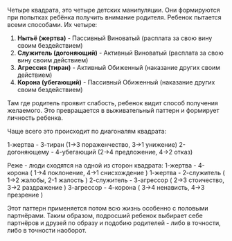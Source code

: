 Четыре квадрата, это четыре детских манипуляции. Они формируются при попытках ребёнка получить внимание родителя.
Ребенок пытается всеми способами. Их четыре:

1. **Нытьё (жертва)** - Пассивный Виноватый (расплата за свою вину своим бездействием)
2. **Служитель (догоняющий)** - Активный Виноватый (расплата за свою вину своим действием)
3. **Агрессия (тиран)** - Активный Обиженный (наказание других своим действием)
4. **Корона (убегающий)** - Пассивный Обиженный (наказание других своим бездействием)

Там где родитель проявит слабость, ребенок видит способ получения желаемого.
Это превращается в выживательный паттерн и формирует личность ребенка.

Чаще всего это происходит по диагоналям квадрата:

1-жертва - 3-тиран (1->3 пораженчество, 3->1 унижение)
2-догоняющему - 4-убегающий (2->4 предложение, 4->2 отказ)

Реже - люди сходятся на одной из сторон квадрата:
1-жертва - 4-корона ( 1->4 поклонение, 4->1 снисхождение )
1-жертва - 2-служитель ( 1->2 жалобы, 2-1 жалость )
2-служитель - 3-агрессор ( 2->3 стоичество, 3->2 раздражение )
3-агрессор - 4-корона ( 3->4 ненависть, 4->3 презрение )

Этот паттерн применяется потом всю жизнь особенно с половыми партнёрами.
Таким образом, подросший ребенок выбирает себе партнёров и друзей по образу и подобию родителей - либо в точности, либо в точности наоборот.
